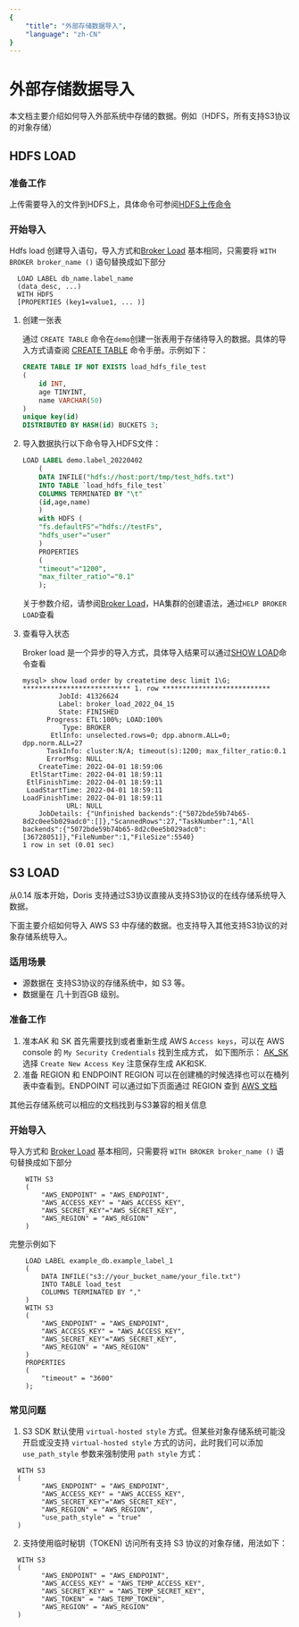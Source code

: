 ```yaml
---
{
    "title": "外部存储数据导入",
    "language": "zh-CN"
}
---
```


# 外部存储数据导入

本文档主要介绍如何导入外部系统中存储的数据。例如（HDFS，所有支持S3协议的对象存储）

## HDFS LOAD

### 准备工作

上传需要导入的文件到HDFS上，具体命令可参阅[HDFS上传命令](https://hadoop.apache.org/docs/r3.3.2/hadoop-project-dist/hadoop-common/FileSystemShell.html#put)

### 开始导入

Hdfs load 创建导入语句，导入方式和[Broker Load](../../../data-operate/import/import-way/broker-load-manual.md) 基本相同，只需要将 `WITH BROKER broker_name ()` 语句替换成如下部分

```
  LOAD LABEL db_name.label_name 
  (data_desc, ...)
  WITH HDFS
  [PROPERTIES (key1=value1, ... )]
```



1. 创建一张表

   通过 `CREATE TABLE` 命令在`demo`创建一张表用于存储待导入的数据。具体的导入方式请查阅 [CREATE TABLE](../../../sql-manual/sql-reference/Data-Definition-Statements/Create/CREATE-TABLE.md) 命令手册。示例如下：

   ```sql
   CREATE TABLE IF NOT EXISTS load_hdfs_file_test
   (
       id INT,
       age TINYINT,
       name VARCHAR(50)
   )
   unique key(id)
   DISTRIBUTED BY HASH(id) BUCKETS 3;
   ```
   
2. 导入数据执行以下命令导入HDFS文件：

   ```sql
   LOAD LABEL demo.label_20220402
       (
       DATA INFILE("hdfs://host:port/tmp/test_hdfs.txt")
       INTO TABLE `load_hdfs_file_test`
       COLUMNS TERMINATED BY "\t"            
       (id,age,name)
       )
       with HDFS (
       "fs.defaultFS"="hdfs://testFs",
       "hdfs_user"="user"
       )
       PROPERTIES
       (
       "timeout"="1200",
       "max_filter_ratio"="0.1"
       );
   ```
    关于参数介绍，请参阅[Broker Load](../../../data-operate/import/import-way/broker-load-manual.md)，HA集群的创建语法，通过`HELP BROKER LOAD`查看
  
3. 查看导入状态
   
   Broker load 是一个异步的导入方式，具体导入结果可以通过[SHOW LOAD](../../../sql-manual/sql-reference/Show-Statements/SHOW-LOAD.md)命令查看
   
   ```
   mysql> show load order by createtime desc limit 1\G;
   *************************** 1. row ***************************
            JobId: 41326624
            Label: broker_load_2022_04_15
            State: FINISHED
         Progress: ETL:100%; LOAD:100%
             Type: BROKER
          EtlInfo: unselected.rows=0; dpp.abnorm.ALL=0; dpp.norm.ALL=27
         TaskInfo: cluster:N/A; timeout(s):1200; max_filter_ratio:0.1
         ErrorMsg: NULL
       CreateTime: 2022-04-01 18:59:06
     EtlStartTime: 2022-04-01 18:59:11
    EtlFinishTime: 2022-04-01 18:59:11
    LoadStartTime: 2022-04-01 18:59:11
   LoadFinishTime: 2022-04-01 18:59:11
              URL: NULL
       JobDetails: {"Unfinished backends":{"5072bde59b74b65-8d2c0ee5b029adc0":[]},"ScannedRows":27,"TaskNumber":1,"All backends":{"5072bde59b74b65-8d2c0ee5b029adc0":[36728051]},"FileNumber":1,"FileSize":5540}
   1 row in set (0.01 sec)
   ```
   
   


## S3 LOAD

从0.14 版本开始，Doris 支持通过S3协议直接从支持S3协议的在线存储系统导入数据。

下面主要介绍如何导入 AWS S3 中存储的数据。也支持导入其他支持S3协议的对象存储系统导入。

### 适用场景

* 源数据在 支持S3协议的存储系统中，如 S3 等。
* 数据量在 几十到百GB 级别。

### 准备工作
1. 准本AK 和 SK
   首先需要找到或者重新生成 AWS `Access keys`，可以在 AWS console 的 `My Security Credentials` 找到生成方式， 如下图所示：
   [AK_SK](/images/aws_ak_sk.png)
   选择 `Create New Access Key` 注意保存生成 AK和SK.
2. 准备 REGION 和 ENDPOINT
   REGION 可以在创建桶的时候选择也可以在桶列表中查看到。ENDPOINT 可以通过如下页面通过 REGION 查到 [AWS 文档](https://docs.aws.amazon.com/general/latest/gr/s3.html#s3_region)

其他云存储系统可以相应的文档找到与S3兼容的相关信息

### 开始导入
导入方式和 [Broker Load](../../../data-operate/import/import-way/broker-load-manual.md) 基本相同，只需要将 `WITH BROKER broker_name ()` 语句替换成如下部分
```
    WITH S3
    (
        "AWS_ENDPOINT" = "AWS_ENDPOINT",
        "AWS_ACCESS_KEY" = "AWS_ACCESS_KEY",
        "AWS_SECRET_KEY"="AWS_SECRET_KEY",
        "AWS_REGION" = "AWS_REGION"
    )
```

完整示例如下
```
    LOAD LABEL example_db.example_label_1
    (
        DATA INFILE("s3://your_bucket_name/your_file.txt")
        INTO TABLE load_test
        COLUMNS TERMINATED BY ","
    )
    WITH S3
    (
        "AWS_ENDPOINT" = "AWS_ENDPOINT",
        "AWS_ACCESS_KEY" = "AWS_ACCESS_KEY",
        "AWS_SECRET_KEY"="AWS_SECRET_KEY",
        "AWS_REGION" = "AWS_REGION"
    )
    PROPERTIES
    (
        "timeout" = "3600"
    );
```

### 常见问题

1. S3 SDK 默认使用 `virtual-hosted style` 方式。但某些对象存储系统可能没开启或没支持 `virtual-hosted style` 方式的访问，此时我们可以添加 `use_path_style` 参数来强制使用 `path style` 方式：

```
  WITH S3
  (
        "AWS_ENDPOINT" = "AWS_ENDPOINT",
        "AWS_ACCESS_KEY" = "AWS_ACCESS_KEY",
        "AWS_SECRET_KEY"="AWS_SECRET_KEY",
        "AWS_REGION" = "AWS_REGION",
        "use_path_style" = "true"
  )
```

<version since="1.2">

2. 支持使用临时秘钥（TOKEN) 访问所有支持 S3 协议的对象存储，用法如下：

```
  WITH S3
  (
        "AWS_ENDPOINT" = "AWS_ENDPOINT",
        "AWS_ACCESS_KEY" = "AWS_TEMP_ACCESS_KEY",
        "AWS_SECRET_KEY" = "AWS_TEMP_SECRET_KEY",
        "AWS_TOKEN" = "AWS_TEMP_TOKEN",
        "AWS_REGION" = "AWS_REGION"
  )
```

</version>
